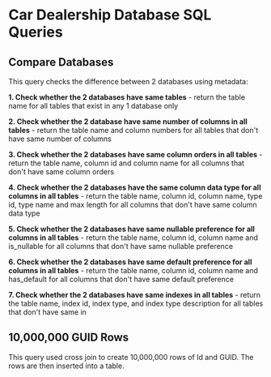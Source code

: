 # Car Dealership Database SQL Queries

## Compare Databases

This query checks the difference between 2 databases using metadata:

**1. Check whether the 2 databases have same tables** - return the table name for all tables that exist in any 1 database only

**2. Check whether the 2 database have same number of columns in all tables** - return the table name and column numbers for all tables that don't have same number of columns

**3. Check whether the 2 databases have same column orders in all tables** - return the table name, column id and column name for all columns that don't have same column orders

**4. Check whether the 2 databases have the same column data type for all columns in all tables** - return the table name, column id, column name, type id, type name and max length for all columns that don't have same column data type

**5. Check whether the 2 databases have same nullable preference for all columns in all tables** - return the table name, column id, column name and is_nullable for all columns that don't have same nullable preference 

**6. Check whether the 2 databases have same default preference for all columns in all tables** - return the table name, column id, column name and has_default for all columns that don't have same default preference 

**7. Check whether the 2 databases have same indexes in all tables** - return the table name, index id, index type, and index type description for all tables that don't have same in

## 10,000,000 GUID Rows
This query used cross join to create 10,000,000 rows of Id and GUID. The rows are then inserted into a table.
